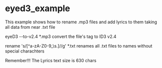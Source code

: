 # eyed3_example
This example shows how to rename .mp3 files and add lyrics to them taking all data from near .txt file

eyeD3 --to-v2.4 *.mp3 convert the file's tag to ID3 v2.4

rename 's/[^a-zA-Z0-9_\s.]//g' *.txt renames all .txt files to names without special charachters

Remember!!! The Lyrics text size is 630 chars
